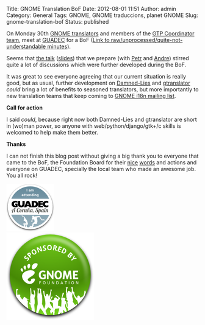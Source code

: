 Title: GNOME Translation BoF
Date: 2012-08-01 11:51
Author: admin
Category: General
Tags: GNOME, GNOME traduccions, planet GNOME
Slug: gnome-translation-bof
Status: published

On Monday 30th [GNOME translators](http://l10n.gnome.org/people/ "GNOME rock stars translators") and members of the [GTP Coordinator team](https://live.gnome.org/TranslationProject/CoordinationTeam "GNOME Translation Coordinator Team wiki page"), meet at [GUADEC](http://guadec.org/ "GNOME's anual conference") for a BoF ([Link to raw/unprocessed/quite-not-understandable minutes](https://live.gnome.org/TranslationProject/Events/GTPBoFGUADEC2012 "Minutes from the BoF")).

Seems that [the talk](https://www.gpul.org/indico/contributionDisplay.py?contribId=43&confId=0 "Talk that I gave on GUADEC") ([slides](https://www.gpul.org/indico/materialDisplay.py?contribId=43&materialId=slides&confId=0 "Slides of the talk")) that we prepare (with [Petr](http://blogs.gnome.org/pmkovar/ "Petr Kovar's blog") and [Andre](http://blogs.gnome.org/aklapper "Andre's blog")) stirred quite a lot of discussions which were further developed during the BoF.

It was great to see everyone agreeing that our current situation is really good, but as usual, further development on [Damned-Lies](http://git.gnome.org/browse/damned-lies "Damned-Lies git repository") and [gtranslator](http://git.gnome.org/browse/gtranslator/ "gtranslator git repository") *could* bring a lot of benefits to seasoned translators, but more importantly to new translation teams that keep coming to [GNOME i18n mailing list](https://mail.gnome.org/mailman/listinfo/gnome-i18n "GNOME i18n mailing list").

**Call for action**

I said *could*, because right now both Damned-Lies and gtranslator are short in (wo)man power, so anyone with web/python/django/gtk+/c skills is welcomed to help make them better.

**Thanks**

I can not finish this blog post without giving a big thank you to everyone that came to the BoF, the Foundation Board for their [nice](https://mail.gnome.org/archives/gnome-i18n/2012-July/msg00051.html "Mail from Petr letting everyone know that the Board is inviting us to a dinner") [words](https://mail.gnome.org/archives/gnome-i18n/2012-July/msg00135.html "Mail from Petr letting everyone know that the Board is really happy with our work") and actions and everyone on GUADEC, specially the local team who made an awesome job. You all rock!

[<img src="./wp-content/uploads/2012/05/banner-125.png" title="GUADEC banner" class="aligncenter size-full wp-image-1317" width="125" height="125" />](http://gil.badall.net/wp-content/uploads/2012/05/banner-125.png)  
[<img src="./wp-content/uploads/2009/06/sponsored-badge-shadow.png" title="sponsored-badge-shadow" class="aligncenter size-full wp-image-608" width="230" height="230" />](http://gil.badall.net/wp-content/uploads/2009/06/sponsored-badge-shadow.png)
